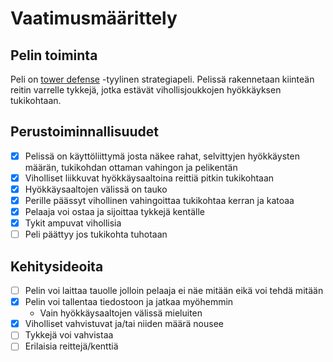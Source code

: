 # Vaatimusmäärittely

## Pelin toiminta

Peli on [tower defense](https://en.wikipedia.org/wiki/Tower_defense) -tyylinen
strategiapeli. Pelissä rakennetaan kiinteän reitin varrelle tykkejä, jotka
estävät vihollisjoukkojen hyökkäyksen tukikohtaan.

## Perustoiminnallisuudet

- [x] Pelissä on käyttöliittymä josta näkee rahat, selvittyjen hyökkäysten
  määrän, tukikohdan ottaman vahingon ja pelikentän
- [x] Viholliset liikkuvat hyökkäysaaltoina reittiä pitkin tukikohtaan
- [x] Hyökkäysaaltojen välissä on tauko
- [x] Perille päässyt vihollinen vahingoittaa tukikohtaa kerran ja katoaa
- [x] Pelaaja voi ostaa ja sijoittaa tykkejä kentälle
- [x] Tykit ampuvat vihollisia
- [ ] Peli päättyy jos tukikohta tuhotaan

## Kehitysideoita

- [ ] Pelin voi laittaa tauolle jolloin pelaaja ei näe mitään eikä voi tehdä mitään
- [x] Pelin voi tallentaa tiedostoon ja jatkaa myöhemmin
	- Vain hyökkäysaaltojen välissä mieluiten
- [x] Viholliset vahvistuvat ja/tai niiden määrä nousee
- [ ] Tykkejä voi vahvistaa
- [ ] Erilaisia reittejä/kenttiä
